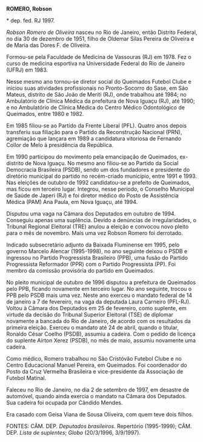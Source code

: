 **ROMERO, Robson**

\* dep. fed. RJ 1997.

*Robson Romero de Oliveira* nasceu no Rio de Janeiro, então Distrito
Federal, no dia 30 de dezembro de 1951, filho de Oldemar Silas Pereira
de Oliveira e de Maria das Dores F. de Oliveira.

Formou-se pela Faculdade de Medicina de Vassouras (RJ) em 1978. Fez o
curso de medicina esportiva na Universidade Federal do Rio de Janeiro
(UFRJ) em 1983.

Nesse mesmo ano tornou-se diretor social do Queimados Futebol Clube e
iniciou suas atividades profissionais no Pronto-Socorro do Sase, em São
Mateus, distrito de São João de Meriti (RJ), onde trabalhou até 1984; no
Ambulatório de Clínica Médica da prefeitura de Nova Iguaçu (RJ), até
1990; e no Ambulatório de Clínica Médica do Centro Médico Odontológico
de Queimados, entre 1980 e 1982.

Em 1985 filiou-se ao Partido da Frente Liberal (PFL). Quatro anos depois
transferiu sua filiação para o Partido da Reconstrução Nacional (PRN),
agremiação que lançara em 1989 a candidatura vitoriosa de Fernando
Collor de Melo à presidência da República.

Em 1990 participou do movimento pela emancipação de Queimados,
ex-distrito de Nova Iguaçu. No mesmo ano filiou-se ao Partido da Social
Democracia Brasileira (PSDB), sendo um dos fundadores e presidente do
diretório municipal do partido no recém-criado município, entre 1991 e
1993. Nas eleições de outubro de 1992 candidatou-se a prefeito de
Queimados, mas ficou em terceiro lugar. Integrou, nesse período, o
Conselho Municipal de Saúde de Japeri (RJ) e foi diretor médico do Posto
de Assistência Médica (PAM) Ana Paula, em Nova Iguaçu, até 1994.

Disputou uma vaga na Câmara dos Deputados em outubro de 1994. Conseguiu
apenas uma suplência. Devido a denúncias de irregularidades, o Tribunal
Regional Eleitoral (TRE) anulou a eleição e convocou novo pleito para o
mês de novembro. Mais uma vez Robson Romero foi derrotado.

Indicado subsecretário adjunto da Baixada Fluminense em 1995, pelo
governo Marcelo Alencar (1995-1998), no ano seguinte deixou o PSDB e
ingressou no Partido Progressista Brasileiro (PPB), uma fusão do Partido
Progressista Reformador (PPR) com o Partido Progressista (PP). Foi
membro da comissão provisória do partido em Queimados.

No pleito municipal de outubro de 1996 disputou a prefeitura de
Queimados pelo PPB, ficando novamente em terceiro lugar. No ano
seguinte, trocou o PPB pelo PSDB mais uma vez. Neste ano exerceu o
mandato federal de 14 de janeiro a 7 de fevereiro, na vaga da deputada
Laura Carneiro (PFL-RJ). Voltou à Câmara dos Deputados em 25 de
fevereiro, como suplente, em virtude da decisão do Tribunal Superior
Eleitoral (TSE) de diplomar novamente a bancada do Rio de Janeiro, de
acordo com os resultados da primeira eleição. Exerceu o mandato até 24
de abril, quando o titular, Ronaldo César Coelho (PSDB), assumiu a
cadeira. Com o pedido de licença do suplente Aírton Xerez (PSDB), no mês
de maio, assumiu novamente uma cadeira.

Como médico, Romero trabalhou no São Cristóvão Futebol Clube e no Centro
Educacional Manuel Pereira, em Queimados. Foi coordenador do Posto da
Cruz Vermelha Brasileira e vice-presidente da Associação de Futebol
Matinal.

Faleceu no Rio de Janeiro, no dia 2 de setembro de 1997, em desastre de
automóvel, quando ainda exercia o mandato na Câmara dos Deputados. Sua
cadeira foi ocupada por Cândido Mendes.

Era casado com Geisa Viana de Sousa Oliveira, com quem teve dois filhos.

FONTES: CÂM. DEP. *Deputados brasileiros*. Repertório (1995-1999); CÂM.
DEP. *Lista de suplentes*; *Globo* (20/3/1996, 3/9/1997).
